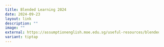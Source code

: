 ```yaml
---
title: Blended Learning 2024
date: 2024-09-23
layout: link
description: ""
image: ""
external: https://assumptionenglish.moe.edu.sg/useful-resources/blended-learning/
variant: tiptap
---
```

